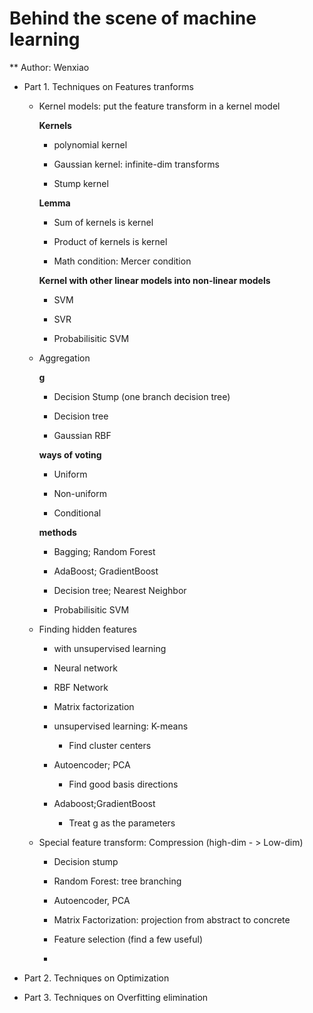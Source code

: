 # Behind the scene of machine learning 

** Author: Wenxiao


- Part 1. Techniques on Features tranforms
	
	- Kernel models: put the feature transform in a kernel model
	
		**Kernels**
		
		- polynomial kernel
		
		- Gaussian kernel: infinite-dim transforms
		
		- Stump kernel
		
		**Lemma**
		
		- Sum of kernels is kernel
		
		- Product of kernels is kernel
		
		- Math condition: Mercer condition
		
		**Kernel with other linear models into non-linear models**
		
		- SVM
		
		- SVR
		
		- Probabilisitic SVM
		
	- Aggregation
	
		**g**
		
		- Decision Stump (one branch decision tree)
		
		- Decision tree
		
		- Gaussian RBF
		
		**ways of voting**
		
		- Uniform
		
		- Non-uniform
		
		- Conditional
		
		**methods**
		
		- Bagging; Random Forest
		
		- AdaBoost; GradientBoost
		
		- Decision tree; Nearest Neighbor
		
		- Probabilisitic SVM
	
	- Finding hidden features
	
		- with unsupervised learning
		
		- Neural network
		
		- RBF Network
		
		- Matrix factorization
		
 		- unsupervised learning: K-means
 			
 			- Find cluster centers
 		
 		- Autoencoder; PCA
 			
 			- Find good basis directions
 			
 		- Adaboost;GradientBoost
 			
 			- Treat g as the parameters
	 
	-  Special feature transform: Compression (high-dim - > Low-dim)
	
		- Decision stump 
		
		- Random Forest: tree branching
		
		- Autoencoder, PCA
		
		- Matrix Factorization: projection from abstract to concrete
		
		- Feature selection (find a few useful)
		
		-
	
- Part 2. Techniques on Optimization

- Part 3. Techniques on Overfitting elimination





